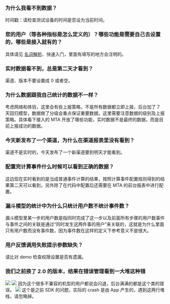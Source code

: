 ### 为什么我看不到数据？
时间戳：请检查测试设备的时间是否设为当前时间。
### 您的用户（等各种指标是怎么定义的）？哪些功能是需要自己去设置的，哪些是接入就有的？
具体请见 [名词解析](http://tce.fsphere.cn/document/product/549/13114)、快速入门，里面有填写的地方会注明的。
### 实时数据看不到，总是第二天才看到？
渠道、版本不要设置成 0 或者空。

### 为什么数据跟我自己统计的数据不一样？
考虑网络和体验，这里会有些上报策略，不是所有数据都立即上报，后台加了 7 天回归模型，数据做了分级会重点保证重要数据。这里需要注意数据的级别及上报策略。具体看下接入的 MTA 开放了哪些功能，实时数据不是最终的数据，而是目前上报成功的数据。

### 今天新发布了一个渠道，为什么在渠道报表里没有看到？
渠道不是实时的，今天发布了一个新渠道要到明天才能看到。

### 配置完计算事件什么时候可以看到正确的数据？
这边现在实时看到的是当成普通事件计算的结果，按照计算事件配置规则得到的结果第二天可以看到，另外除了在代码中配置后还需要在 MTA 的前台报表中进行配置。

### 漏斗模型的统计中为什么只统计用户数不统计事件数？
漏斗模型里某一步的用户数是指同时完成了这一步以及前面所有步骤的用户数事件与事件之间的关联是通过“同时发生这两件事的用户”来关联的，这就是为什么里面只有用户数而没有事件数，因为事件数在这样的定义下参考意义不是很大。

### 用户反馈调用失败提示参数缺失？
请比对 demo 检查权限设置是否有遗漏。

### 我们之前换了 2.0 的版本，结果在错误管理看到一大堆这种错
![](https://mc.qcloudimg.com/static/img/04d1ec11a9acf14070b0e4f8c1e46977/image.jpg)
![](https://mc.qcloudimg.com/static/img/2717779cb72046bb757fc88e5062b876/image.jpg)
因为这个很多不兼容的机型的用户都说会闪退，后台满满的都是这个类的错误。
![](https://mc.qcloudimg.com/static/img/48a168fa224c57880dd4c5dc303e6cb3/image.png)
这个是之前 SDK 的问题，实际的 crash 是由 App 产生的，遇到这两行堆栈，请忽略掉。
